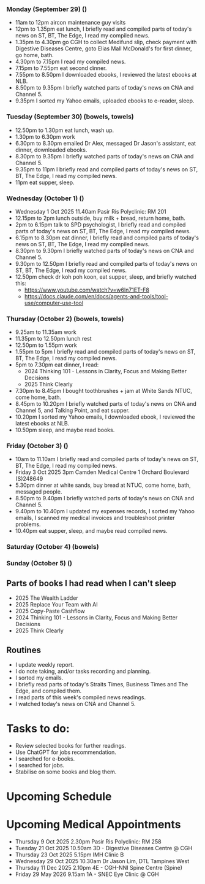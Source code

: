 ### Monday (September 29) ()
- 11am to 12pm aircon maintenance guy visits
- 12pm to 1.35pm eat lunch, I briefly read and compiled parts of today's news on ST, BT, The Edge, I read my compiled news.
- 1.35pm to 4.30pm go CGH to collect Medifund slip, check payment with Digestive Diseases Centre, goto Elias Mall McDonald's for first dinner, go home, bath.
- 4.30pm to 7.15pm I read my compiled news.
- 7.15pm to 7.55pm eat second dinner.
- 7.55pm to 8.50pm I downloaded ebooks, I reviewed the latest ebooks at NLB.
- 8.50pm to 9.35pm I briefly watched parts of today's news on CNA and Channel 5.
- 9.35pm I sorted my Yahoo emails, uploaded ebooks to e-reader, sleep.

### Tuesday (September 30) (bowels, towels)
- 12.50pm to 1.30pm eat lunch, wash up.
- 1.30pm to 6.30pm work
- 6.30pm to 8.30pm emailed Dr Alex, messaged Dr Jason's assistant, eat dinner, downloaded ebooks.
- 8.30pm to 9.35pm I briefly watched parts of today's news on CNA and Channel 5.
- 9.35pm to 11pm I briefly read and compiled parts of today's news on ST, BT, The Edge, I read my compiled news.
- 11pm eat supper, sleep.

### Wednesday (October 1) ()
- Wednesday 1 Oct 2025 11.40am Pasir Ris Polyclinic: RM 201
- 12.15pm to 2pm lunch outside, buy milk + bread, return home, bath.
- 2pm to 6.15pm talk to SPD psychologist, I briefly read and compiled parts of today's news on ST, BT, The Edge, I read my compiled news.
- 6.15pm to 8.30pm eat dinner, I briefly read and compiled parts of today's news on ST, BT, The Edge, I read my compiled news.
- 8.30pm to 9.30pm I briefly watched parts of today's news on CNA and Channel 5.
- 9.30pm to 12.50pm I briefly read and compiled parts of today's news on ST, BT, The Edge, I read my compiled news.
- 12.50pm check dr koh poh koon, eat supper, sleep, and briefly watched this:
    - https://www.youtube.com/watch?v=w6ln71ET-F8
    - https://docs.claude.com/en/docs/agents-and-tools/tool-use/computer-use-tool

### Thursday (October 2) (bowels, towels)
- 9.25am to 11.35am work
- 11.35pm to 12.50pm lunch rest
- 12.50pm to 1.55pm work
- 1.55pm to 5pm I briefly read and compiled parts of today's news on ST, BT, The Edge, I read my compiled news.
- 5pm to 7.30pm eat dinner, I read:
    - 2024 Thinking 101 - Lessons in Clarity, Focus and Making Better Decisions
    - 2025 Think Clearly
- 7.30pm to 8.45pm I bought toothbrushes + jam at White Sands NTUC, come home, bath.
- 8.45pm to 10.20pm I briefly watched parts of today's news on CNA and Channel 5, and Talking Point, and eat supper.
- 10.20pm I sorted my Yahoo emails, I downloaded ebook, I reviewed the latest ebooks at NLB.
- 10.50pm sleep, and maybe read books.

### Friday (October 3) ()
- 10am to 11.10am I briefly read and compiled parts of today's news on ST, BT, The Edge, I read my compiled news.
- Friday 3 Oct 2025 3pm Camden Medical Centre 1 Orchard Boulevard (S)248649
- 5.30pm dinner at white sands, buy bread at NTUC, come home, bath, messaged people.
- 8.50pm to 9.40pm I briefly watched parts of today's news on CNA and Channel 5.
- 9.40pm to 10.40pm I updated my expenses records, I sorted my Yahoo emails, I scanned my medical invoices and troubleshoot printer problems.
- 10.40pm eat supper, sleep, and maybe read compiled news.

### Saturday (October 4) (bowels)


### Sunday (October 5) ()



## Parts of books I had read when I can't sleep
- 2025 The Wealth Ladder
- 2025 Replace Your Team with AI
- 2025 Copy-Paste Cashflow
- 2024 Thinking 101 - Lessons in Clarity, Focus and Making Better Decisions
- 2025 Think Clearly

## Routines
- I update weekly report.
- I do note taking, and/or tasks recording and planning.
- I sorted my emails.
- I briefly read parts of today's Straits Times, Business Times and The Edge, and compiled them.
- I read parts of this week's compiled news readings.
- I watched today's news on CNA and Channel 5.

# Tasks to do:
- Review selected books for further readings.
- Use ChatGPT for jobs recommendation.
- I searched for e-books.
- I searched for jobs.
- Stabilise on some books and blog them.

# Upcoming Schedule

# Upcoming Medical Appointments
- Thursday 9 Oct 2025 2.30pm Pasir Ris Polyclinic: RM 258
- Tuesday 21 Oct 2025 10.50am 3D - Digestive Diseases Centre @ CGH
- Thursday 23 Oct 2025 5.15pm IMH Clinic B
- Wednesday 29 Oct 2025 10.30am Dr Jason Lim, DTL Tampines West
- Thursday 11 Dec 2025 2.10pm 4E - CGH-NNI Spine Centre (Spine)
- Friday 29 May 2026 9.15am 1A - SNEC Eye Clinic @ CGH
